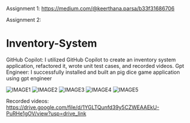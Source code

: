 Assignment 1:
https://medium.com/@keerthana.parsa/b33f31686706

Assignment 2:
# Inventory-System
GitHub Copilot:
I utilized GitHub Copilot to create an inventory system application, refactored it, wrote unit test cases, and recorded videos.
Gpt Engineer:
I successfully installed and built an pig dice game application using gpt engineer

![IMAGE1](https://github.com/ParsaKeerthana/Inventory-System/assets/37702583/1b144329-b0e8-4cb0-b665-a9d0cd01ced3)
![IMAGE2](https://github.com/ParsaKeerthana/Inventory-System/assets/37702583/55d04c6d-954c-4cb7-8f74-5793ad5d9c88)
![IMAGE3](https://github.com/ParsaKeerthana/Inventory-System/assets/37702583/22abd00c-6637-4514-976b-6c40d5fa642e)
![IMAGE4](https://github.com/ParsaKeerthana/Inventory-System/assets/37702583/e88fdb76-3b32-4684-a790-c20714730ed8)
![IMAGE5](https://github.com/ParsaKeerthana/Inventory-System/assets/37702583/ed5cbb17-012a-413f-ab2e-766b12f71665)

Recorded videos:
https://drive.google.com/file/d/1YGLTQunfd39y5CZWEAAEkU-PuRHe1gOV/view?usp=drive_link







